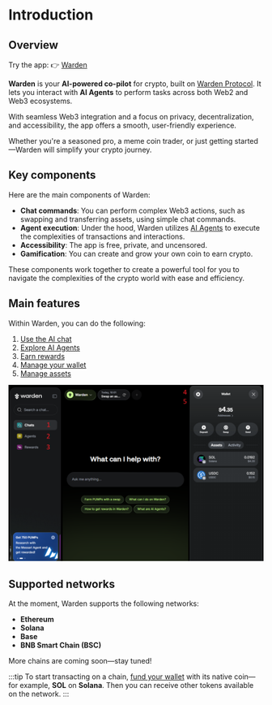 ﻿---
sidebar_position: 1
id: home-doc
slug: /
---

# Introduction

## Overview

Try the app: 👉 [Warden](https://app.wardenprotocol.org)

**Warden** is your **AI-powered co-pilot** for crypto, built on [Warden Protocol](https://docs.wardenprotocol.org). It lets you interact with **AI Agents** to perform tasks across both Web2 and Web3 ecosystems.

With seamless Web3 integration and a focus on privacy, decentralization, and accessibility, the app offers a smooth, user-friendly experience.

Whether you're a seasoned pro, a meme coin trader, or just getting started—Warden will simplify your crypto journey.

## Key components

Here are the main components of Warden:

- **Chat commands**: You can perform complex Web3 actions, such as swapping and transferring assets, using simple chat commands.
- **Agent execution**: Under the hood, Warden utilizes [AI Agents](https://docs.wardenprotocol.org/learn/glossary#ai-agent) to execute the complexities of transactions and interactions.
- **Accessibility**: The app is free, private, and uncensored.
- **Gamification**: You can create and grow your own coin to earn crypto.

These components work together to create a powerful tool for you to navigate the complexities of the crypto world with ease and efficiency.

## Main features

Within Warden, you can do the following:

1. [Use the AI chat](warden-app/use-the-chat)
2. [Explore AI Agents](warden-app/explore-ai-agents)
3. [Earn rewards](warden-app/earn-rewards)
4. [Manage your wallet](warden-app/manage-your-wallet)
5. [Manage assets](warden-app/manage-assets)

![The main features of Warden](../../static/img/warden-app/introduction-1.png)

## Supported networks

At the moment, Warden supports the following networks:

- **Ethereum**
- **Solana**
- **Base**
- **BNB Smart Chain (BSC)**

More chains are coming soon—stay tuned!

:::tip
To start transacting on a chain, [fund your wallet](warden-app/manage-assets#deposit-assets) with its native coin—for example, **SOL** on **Solana**. Then you can receive other tokens available on the network.
:::
